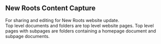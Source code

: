 ## New Roots Content Capture
For sharing and editing for New Roots website update.  
Top level documents and folders are top level website pages.  Top level pages with subpages are folders containing a homepage document and subpage documents.  
